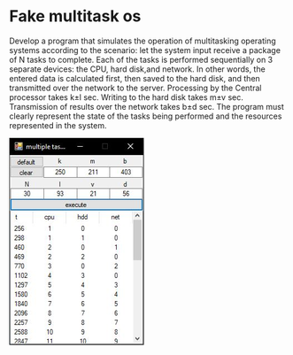 # Fake multitask os

Develop a program that simulates the operation of multitasking operating systems according to the scenario: let the system input receive a package of N tasks to complete. Each of the tasks is performed sequentially on 3 separate devices: the CPU, hard disk,and network. In other words, the entered data is calculated first, then saved to the hard disk, and then transmitted over the network to the server. Processing by the Central processor takes k±l sec. Writing to the hard disk takes m±v sec. Transmission of results over the network takes b±d sec.
The program must clearly represent the state of the tasks being performed and the resources represented in the system.

![screenshot](scr.jpg)
